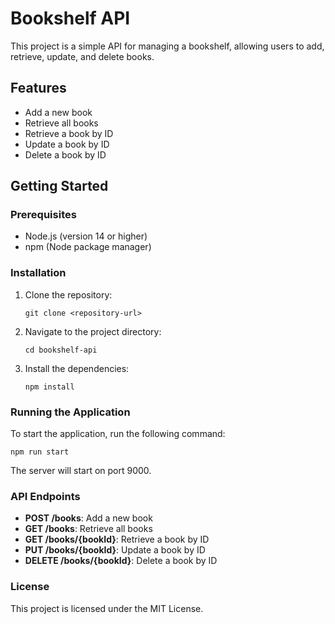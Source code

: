 # Bookshelf API

This project is a simple API for managing a bookshelf, allowing users to add, retrieve, update, and delete books.

## Features

- Add a new book
- Retrieve all books
- Retrieve a book by ID
- Update a book by ID
- Delete a book by ID

## Getting Started

### Prerequisites

- Node.js (version 14 or higher)
- npm (Node package manager)

### Installation

1. Clone the repository:
   ```
   git clone <repository-url>
   ```
2. Navigate to the project directory:
   ```
   cd bookshelf-api
   ```
3. Install the dependencies:
   ```
   npm install
   ```

### Running the Application

To start the application, run the following command:
```
npm run start
```

The server will start on port 9000.

### API Endpoints

- **POST /books**: Add a new book
- **GET /books**: Retrieve all books
- **GET /books/{bookId}**: Retrieve a book by ID
- **PUT /books/{bookId}**: Update a book by ID
- **DELETE /books/{bookId}**: Delete a book by ID

### License

This project is licensed under the MIT License.